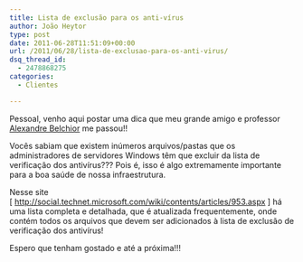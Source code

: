 ```yaml
---
title: Lista de exclusão para os anti-vírus
author: João Heytor
type: post
date: 2011-06-28T11:51:09+00:00
url: /2011/06/28/lista-de-exclusao-para-os-anti-virus/
dsq_thread_id:
  - 2478868275
categories:
  - Clientes

---
```

Pessoal, venho aqui postar uma dica que meu grande amigo e professor <a href="http://abelchior.wordpress.com/" target="_blank">Alexandre Belchior</a> me passou!!

Vocês sabiam que existem inúmeros arquivos/pastas que os administradores de servidores Windows têm que excluir da lista de verificação dos antivírus??? Pois é, isso é algo extremamente importante para a boa saúde de nossa infraestrutura.

Nesse site [ <a href="http://social.technet.microsoft.com/wiki/contents/articles/953.aspx" target="_blank">http://social.technet.microsoft.com/wiki/contents/articles/953.aspx</a> ] há uma lista completa e detalhada, que é atualizada frequentemente, onde contém todos os arquivos que devem ser adicionados à lista de exclusão de verificação dos antivírus!

Espero que tenham gostado e até a próxima!!!

&nbsp;